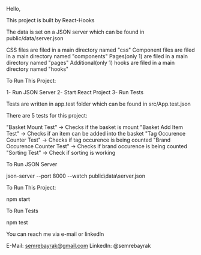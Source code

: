 Hello,

This project is built by React-Hooks

The data is set on a JSON server which can be found in public/data/server.json

CSS files are filed in a main directory named "css"
Component files are filed in a main directory named "components"
Pages(only 1) are filed in a main directory named "pages"
Additional(only 1) hooks are filed in a main directory named "hooks"

To Run This Project: 

1- Run JSON Server
2- Start React Project
3- Run Tests


Tests are written in app.test folder which can be found in src/App.test.json


There are 5 tests for this project:

"Basket Mount Test" -> Checks if the basket is mount 
"Basket Add Item Test" -> Checks if an item can be added into the basket
"Tag Occurence Counter Test" -> Checks if tag occurence is being counted
"Brand Occurence Counter Test" -> Checks if brand occurence is being counted
"Sorting Test" -> Check if sorting is working


To Run JSON Server

json-server --port 8000 --watch public\data\server.json

To Run This Project:

npm start


To Run Tests


npm test


You can reach me via e-mail or linkedIn

E-Mail: semrebayrak@gmail.com
LinkedIn: @semrebayrak
